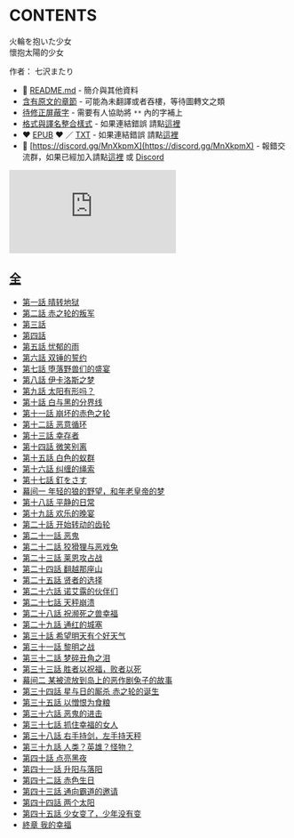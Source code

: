 # CONTENTS

火輪を抱いた少女  
懷抱太陽的少女  

作者： 七沢またり  



- :closed_book: [README.md](README.md) - 簡介與其他資料
- [含有原文的章節](ja.md) - 可能為未翻譯或者吞樓，等待圖轉文之類
- [待修正屏蔽字](%E5%BE%85%E4%BF%AE%E6%AD%A3%E5%B1%8F%E8%94%BD%E5%AD%97.md) - 需要有人協助將 `**` 內的字補上
- [格式與譯名整合樣式](https://github.com/bluelovers/node-novel/blob/master/lib/locales/%E7%81%AB%E8%BC%AA%E3%82%92%E6%8A%B1%E3%81%84%E3%81%9F%E5%B0%91%E5%A5%B3.ts) - 如果連結錯誤 請點[這裡](https://github.com/bluelovers/node-novel/blob/master/lib/locales/)
-  :heart: [EPUB](https://gitlab.com/demonovel/epub-txt/blob/master/user/%E7%81%AB%E8%BC%AA%E3%82%92%E6%8A%B1%E3%81%84%E3%81%9F%E5%B0%91%E5%A5%B3.epub) :heart:  ／ [TXT](https://gitlab.com/demonovel/epub-txt/blob/master/user/out/%E7%81%AB%E8%BC%AA%E3%82%92%E6%8A%B1%E3%81%84%E3%81%9F%E5%B0%91%E5%A5%B3.out.txt) - 如果連結錯誤 請點[這裡](https://gitlab.com/demonovel/epub-txt/blob/master/user/)
- :mega: [https://discord.gg/MnXkpmX](https://discord.gg/MnXkpmX) - 報錯交流群，如果已經加入請點[這裡](https://discordapp.com/channels/467794087769014273/467794088285175809) 或 [Discord](https://discordapp.com/channels/@me)


![導航目錄](https://chart.apis.google.com/chart?cht=qr&chs=150x150&chl=https://gitlab.com/novel-group/txt-source/blob/master/user_out/火輪を抱いた少女/導航目錄.md "導航目錄")




## [全](%E5%85%A8)

- [第一話  晴转地狱](%E5%85%A8/00010_%E7%AC%AC%E4%B8%80%E8%A9%B1%20%20%E6%99%B4%E8%BD%AC%E5%9C%B0%E7%8B%B1.txt)
- [第二話 赤之轮的叛军](%E5%85%A8/00020_%E7%AC%AC%E4%BA%8C%E8%A9%B1%20%E8%B5%A4%E4%B9%8B%E8%BD%AE%E7%9A%84%E5%8F%9B%E5%86%9B.txt)
- [第三話](%E5%85%A8/00030_%E7%AC%AC%E4%B8%89%E8%A9%B1.txt)
- [第四話](%E5%85%A8/00040_%E7%AC%AC%E5%9B%9B%E8%A9%B1.txt)
- [第五話  忧郁的雨](%E5%85%A8/00050_%E7%AC%AC%E4%BA%94%E8%A9%B1%20%20%E5%BF%A7%E9%83%81%E7%9A%84%E9%9B%A8.txt)
- [第六話  双锤的誓约](%E5%85%A8/00060_%E7%AC%AC%E5%85%AD%E8%A9%B1%20%20%E5%8F%8C%E9%94%A4%E7%9A%84%E8%AA%93%E7%BA%A6.txt)
- [第七話  堕落野兽们的盛宴](%E5%85%A8/00070_%E7%AC%AC%E4%B8%83%E8%A9%B1%20%20%E5%A0%95%E8%90%BD%E9%87%8E%E5%85%BD%E4%BB%AC%E7%9A%84%E7%9B%9B%E5%AE%B4.txt)
- [第八話  伊卡洛斯之梦](%E5%85%A8/00080_%E7%AC%AC%E5%85%AB%E8%A9%B1%20%20%E4%BC%8A%E5%8D%A1%E6%B4%9B%E6%96%AF%E4%B9%8B%E6%A2%A6.txt)
- [第九話  太阳有形吗？](%E5%85%A8/00090_%E7%AC%AC%E4%B9%9D%E8%A9%B1%20%20%E5%A4%AA%E9%98%B3%E6%9C%89%E5%BD%A2%E5%90%97%EF%BC%9F.txt)
- [第十話  白与黑的分界线](%E5%85%A8/00100_%E7%AC%AC%E5%8D%81%E8%A9%B1%20%20%E7%99%BD%E4%B8%8E%E9%BB%91%E7%9A%84%E5%88%86%E7%95%8C%E7%BA%BF.txt)
- [第十一話  崩坏的赤色之轮](%E5%85%A8/00110_%E7%AC%AC%E5%8D%81%E4%B8%80%E8%A9%B1%20%20%E5%B4%A9%E5%9D%8F%E7%9A%84%E8%B5%A4%E8%89%B2%E4%B9%8B%E8%BD%AE.txt)
- [第十二話  恶意循环](%E5%85%A8/00120_%E7%AC%AC%E5%8D%81%E4%BA%8C%E8%A9%B1%20%20%E6%81%B6%E6%84%8F%E5%BE%AA%E7%8E%AF.txt)
- [第十三話  幸存者](%E5%85%A8/00130_%E7%AC%AC%E5%8D%81%E4%B8%89%E8%A9%B1%20%20%E5%B9%B8%E5%AD%98%E8%80%85.txt)
- [第十四話  微笑别离](%E5%85%A8/00140_%E7%AC%AC%E5%8D%81%E5%9B%9B%E8%A9%B1%20%20%E5%BE%AE%E7%AC%91%E5%88%AB%E7%A6%BB.txt)
- [第十五話  白色的蚁群](%E5%85%A8/00150_%E7%AC%AC%E5%8D%81%E4%BA%94%E8%A9%B1%20%20%E7%99%BD%E8%89%B2%E7%9A%84%E8%9A%81%E7%BE%A4.txt)
- [第十六話  纠缠的绳索](%E5%85%A8/00160_%E7%AC%AC%E5%8D%81%E5%85%AD%E8%A9%B1%20%20%E7%BA%A0%E7%BC%A0%E7%9A%84%E7%BB%B3%E7%B4%A2.txt)
- [第十七話  釘をさす](%E5%85%A8/00170_%E7%AC%AC%E5%8D%81%E4%B8%83%E8%A9%B1%20%20%E9%87%98%E3%82%92%E3%81%95%E3%81%99.txt)
- [幕间一  年轻的狼的野望，和年老皇帝的梦](%E5%85%A8/00180_%E5%B9%95%E9%97%B4%E4%B8%80%20%20%E5%B9%B4%E8%BD%BB%E7%9A%84%E7%8B%BC%E7%9A%84%E9%87%8E%E6%9C%9B%EF%BC%8C%E5%92%8C%E5%B9%B4%E8%80%81%E7%9A%87%E5%B8%9D%E7%9A%84%E6%A2%A6.txt)
- [第十八話  平静的日常](%E5%85%A8/00190_%E7%AC%AC%E5%8D%81%E5%85%AB%E8%A9%B1%20%20%E5%B9%B3%E9%9D%99%E7%9A%84%E6%97%A5%E5%B8%B8.txt)
- [第十九話  欢乐的晚宴](%E5%85%A8/00200_%E7%AC%AC%E5%8D%81%E4%B9%9D%E8%A9%B1%20%20%E6%AC%A2%E4%B9%90%E7%9A%84%E6%99%9A%E5%AE%B4.txt)
- [第二十話  开始转动的齿轮](%E5%85%A8/00210_%E7%AC%AC%E4%BA%8C%E5%8D%81%E8%A9%B1%20%20%E5%BC%80%E5%A7%8B%E8%BD%AC%E5%8A%A8%E7%9A%84%E9%BD%BF%E8%BD%AE.txt)
- [第二十一話  恶鬼](%E5%85%A8/00220_%E7%AC%AC%E4%BA%8C%E5%8D%81%E4%B8%80%E8%A9%B1%20%20%E6%81%B6%E9%AC%BC.txt)
- [第二十二話  狡猾狸与恶戏兔](%E5%85%A8/00230_%E7%AC%AC%E4%BA%8C%E5%8D%81%E4%BA%8C%E8%A9%B1%20%20%E7%8B%A1%E7%8C%BE%E7%8B%B8%E4%B8%8E%E6%81%B6%E6%88%8F%E5%85%94.txt)
- [第二十三話  莱恩攻占战](%E5%85%A8/00240_%E7%AC%AC%E4%BA%8C%E5%8D%81%E4%B8%89%E8%A9%B1%20%20%E8%8E%B1%E6%81%A9%E6%94%BB%E5%8D%A0%E6%88%98.txt)
- [第二十四話  翻越那座山](%E5%85%A8/00250_%E7%AC%AC%E4%BA%8C%E5%8D%81%E5%9B%9B%E8%A9%B1%20%20%E7%BF%BB%E8%B6%8A%E9%82%A3%E5%BA%A7%E5%B1%B1.txt)
- [第二十五話  贤者的选择](%E5%85%A8/00260_%E7%AC%AC%E4%BA%8C%E5%8D%81%E4%BA%94%E8%A9%B1%20%20%E8%B4%A4%E8%80%85%E7%9A%84%E9%80%89%E6%8B%A9.txt)
- [第二十六話  诺艾露的伙伴们](%E5%85%A8/00270_%E7%AC%AC%E4%BA%8C%E5%8D%81%E5%85%AD%E8%A9%B1%20%20%E8%AF%BA%E8%89%BE%E9%9C%B2%E7%9A%84%E4%BC%99%E4%BC%B4%E4%BB%AC.txt)
- [第二十七話 天秤崩溃](%E5%85%A8/00280_%E7%AC%AC%E4%BA%8C%E5%8D%81%E4%B8%83%E8%A9%B1%20%E5%A4%A9%E7%A7%A4%E5%B4%A9%E6%BA%83.txt)
- [第二十八話 祝濒死之兽幸福](%E5%85%A8/00290_%E7%AC%AC%E4%BA%8C%E5%8D%81%E5%85%AB%E8%A9%B1%20%E7%A5%9D%E6%BF%92%E6%AD%BB%E4%B9%8B%E5%85%BD%E5%B9%B8%E7%A6%8F.txt)
- [第二十九話 通红的城塞](%E5%85%A8/00300_%E7%AC%AC%E4%BA%8C%E5%8D%81%E4%B9%9D%E8%A9%B1%20%E9%80%9A%E7%BA%A2%E7%9A%84%E5%9F%8E%E5%A1%9E.txt)
- [第三十話 希望明天有个好天气](%E5%85%A8/00310_%E7%AC%AC%E4%B8%89%E5%8D%81%E8%A9%B1%20%E5%B8%8C%E6%9C%9B%E6%98%8E%E5%A4%A9%E6%9C%89%E4%B8%AA%E5%A5%BD%E5%A4%A9%E6%B0%94.txt)
- [第三十一話 黎明之战](%E5%85%A8/00320_%E7%AC%AC%E4%B8%89%E5%8D%81%E4%B8%80%E8%A9%B1%20%E9%BB%8E%E6%98%8E%E4%B9%8B%E6%88%98.txt)
- [第三十二話 梦碎丑角之泪](%E5%85%A8/00340_%E7%AC%AC%E4%B8%89%E5%8D%81%E4%BA%8C%E8%A9%B1%20%E6%A2%A6%E7%A2%8E%E4%B8%91%E8%A7%92%E4%B9%8B%E6%B3%AA.txt)
- [第三十三話 胜者以祝福，败者以死](%E5%85%A8/00350_%E7%AC%AC%E4%B8%89%E5%8D%81%E4%B8%89%E8%A9%B1%20%E8%83%9C%E8%80%85%E4%BB%A5%E7%A5%9D%E7%A6%8F%EF%BC%8C%E8%B4%A5%E8%80%85%E4%BB%A5%E6%AD%BB.txt)
- [幕间二  某被流放到岛上的恶作剧兔子的故事](%E5%85%A8/00360_%E5%B9%95%E9%97%B4%E4%BA%8C%20%20%E6%9F%90%E8%A2%AB%E6%B5%81%E6%94%BE%E5%88%B0%E5%B2%9B%E4%B8%8A%E7%9A%84%E6%81%B6%E4%BD%9C%E5%89%A7%E5%85%94%E5%AD%90%E7%9A%84%E6%95%85%E4%BA%8B.txt)
- [第三十四話 星与日的厮杀 赤之轮的诞生](%E5%85%A8/00370_%E7%AC%AC%E4%B8%89%E5%8D%81%E5%9B%9B%E8%A9%B1%20%E6%98%9F%E4%B8%8E%E6%97%A5%E7%9A%84%E5%8E%AE%E6%9D%80%20%E8%B5%A4%E4%B9%8B%E8%BD%AE%E7%9A%84%E8%AF%9E%E7%94%9F.txt)
- [第三十五話 以憎恨为食粮](%E5%85%A8/00380_%E7%AC%AC%E4%B8%89%E5%8D%81%E4%BA%94%E8%A9%B1%20%E4%BB%A5%E6%86%8E%E6%81%A8%E4%B8%BA%E9%A3%9F%E7%B2%AE.txt)
- [第三十六話 恶鬼的进击](%E5%85%A8/00390_%E7%AC%AC%E4%B8%89%E5%8D%81%E5%85%AD%E8%A9%B1%20%E6%81%B6%E9%AC%BC%E7%9A%84%E8%BF%9B%E5%87%BB.txt)
- [第三十七話 抓住幸福的女人](%E5%85%A8/00400_%E7%AC%AC%E4%B8%89%E5%8D%81%E4%B8%83%E8%A9%B1%20%E6%8A%93%E4%BD%8F%E5%B9%B8%E7%A6%8F%E7%9A%84%E5%A5%B3%E4%BA%BA.txt)
- [第三十八話 右手持剑，左手持天秤](%E5%85%A8/00410_%E7%AC%AC%E4%B8%89%E5%8D%81%E5%85%AB%E8%A9%B1%20%E5%8F%B3%E6%89%8B%E6%8C%81%E5%89%91%EF%BC%8C%E5%B7%A6%E6%89%8B%E6%8C%81%E5%A4%A9%E7%A7%A4.txt)
- [第三十九話 人类？英雄？怪物？](%E5%85%A8/00420_%E7%AC%AC%E4%B8%89%E5%8D%81%E4%B9%9D%E8%A9%B1%20%E4%BA%BA%E7%B1%BB%EF%BC%9F%E8%8B%B1%E9%9B%84%EF%BC%9F%E6%80%AA%E7%89%A9%EF%BC%9F.txt)
- [第四十話 点亮黑夜](%E5%85%A8/00430_%E7%AC%AC%E5%9B%9B%E5%8D%81%E8%A9%B1%20%E7%82%B9%E4%BA%AE%E9%BB%91%E5%A4%9C.txt)
- [第四十一話 升阳与落阳](%E5%85%A8/00440_%E7%AC%AC%E5%9B%9B%E5%8D%81%E4%B8%80%E8%A9%B1%20%E5%8D%87%E9%98%B3%E4%B8%8E%E8%90%BD%E9%98%B3.txt)
- [第四十二話 赤色生日](%E5%85%A8/00450_%E7%AC%AC%E5%9B%9B%E5%8D%81%E4%BA%8C%E8%A9%B1%20%E8%B5%A4%E8%89%B2%E7%94%9F%E6%97%A5.txt)
- [第四十三話 通向霸道的邀请](%E5%85%A8/00460_%E7%AC%AC%E5%9B%9B%E5%8D%81%E4%B8%89%E8%A9%B1%20%E9%80%9A%E5%90%91%E9%9C%B8%E9%81%93%E7%9A%84%E9%82%80%E8%AF%B7.txt)
- [第四十四話 两个太阳](%E5%85%A8/00470_%E7%AC%AC%E5%9B%9B%E5%8D%81%E5%9B%9B%E8%A9%B1%20%E4%B8%A4%E4%B8%AA%E5%A4%AA%E9%98%B3.txt)
- [第四十五話 少女变了，少年没有变](%E5%85%A8/00480_%E7%AC%AC%E5%9B%9B%E5%8D%81%E4%BA%94%E8%A9%B1%20%E5%B0%91%E5%A5%B3%E5%8F%98%E4%BA%86%EF%BC%8C%E5%B0%91%E5%B9%B4%E6%B2%A1%E6%9C%89%E5%8F%98.txt)
- [終章 我的幸福](%E5%85%A8/00485_%E7%B5%82%E7%AB%A0%20%E6%88%91%E7%9A%84%E5%B9%B8%E7%A6%8F.txt)

